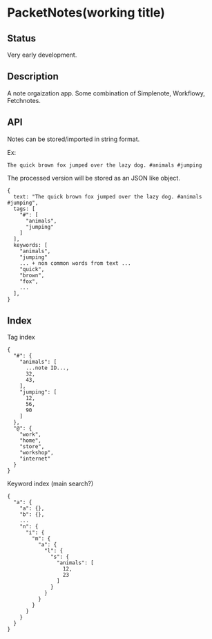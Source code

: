 # PacketNotes(working title)

## Status
Very early development.

## Description
A note orgaization app. Some combination of Simplenote, Workflowy, Fetchnotes.

## API
Notes can be stored/imported in string format.

Ex:

    The quick brown fox jumped over the lazy dog. #animals #jumping

The processed version will be stored as an JSON like object.

    {
      text: "The quick brown fox jumped over the lazy dog. #animals #jumping",
      tags: [
        "#": [
          "animals",
          "jumping"
        ]
      ],
      keywords: [
        "animals",
        "jumping"
        ... + non common words from text ...
        "quick",
        "brown",
        "fox",
        ...
      ],
    }

## Index

Tag index

    {
      "#": {
        "animals": [
          ...note ID...,
          32,
          43,
        ],
        "jumping": [
          12,
          56,
          90
        ]
      },
      "@": {
        "work",
        "home",
        "store",
        "workshop",
        "internet"
      }
    }

Keyword index (main search?)

    {
      "a": {
        "a": {},
        "b": {},
        ...
        "n": {
          "i": {
            "m": {
              "a": {
                "l": {
                  "s": {
                    "animals": [
                      12,
                      23
                    ]
                  }
                }
              }
            }
          }
        }
      }
    }
